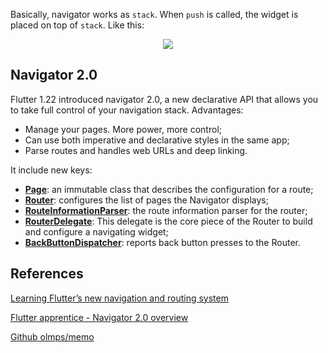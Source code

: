 Basically, navigator works as `stack`. When `push` is called, the widget is placed on top of `stack`. Like this:

<p align="center"><img src="https://s3.us-west-2.amazonaws.com/secure.notion-static.com/d067defd-dbbd-4a42-b661-0fe8eaf136fe/1_v77nG0BRIWrOghj8fCq_EA.png?X-Amz-Algorithm=AWS4-HMAC-SHA256&X-Amz-Credential=AKIAT73L2G45O3KS52Y5%2F20211016%2Fus-west-2%2Fs3%2Faws4_request&X-Amz-Date=20211016T153612Z&X-Amz-Expires=86400&X-Amz-Signature=adad3c46080c8bcd748ac21428e581919edaff53a29a0a9f750770efae75cf33&X-Amz-SignedHeaders=host&response-content-disposition=filename%20%3D%221_v77nG0BRIWrOghj8fCq_EA.png%22" /></p>

## Navigator 2.0

Flutter 1.22 introduced navigator 2.0, a new declarative API that allows you to take full control of your navigation stack. Advantages:

- Manage your pages. More power, more control;
- Can use both imperative and declarative styles in the same app;
- Parse routes and handles web URLs and deep linking.

It include new keys:

- [**Page**](https://master-api.flutter.dev/flutter/widgets/Page-class.html): an immutable class that describes the configuration for a route;
- [**Router**](https://master-api.flutter.dev/flutter/widgets/Router-class.html): configures the list of pages the Navigator displays;
- **[RouteInformationParser](https://master-api.flutter.dev/flutter/widgets/Router/routeInformationParser.html)**: the route information parser for the router;
- [**RouterDelegate**](https://master-api.flutter.dev/flutter/widgets/RouterDelegate-class.html): This delegate is the core piece of the Router to build and configure a navigating widget;
- **[BackButtonDispatcher](https://master-api.flutter.dev/flutter/widgets/BackButtonDispatcher-class.html)**: reports back button presses to the Router.

## References

[Learning Flutter’s new navigation and routing system](https://medium.com/flutter/learning-flutters-new-navigation-and-routing-system-7c9068155ade)

[Flutter apprentice - Navigator 2.0 overview](https://www.raywenderlich.com/books/flutter-apprentice/v2.0/chapters/7-routes-navigation#toc-chapter-013-anchor-004)

[Github olmps/memo](https://github.com/olmps/memo)

